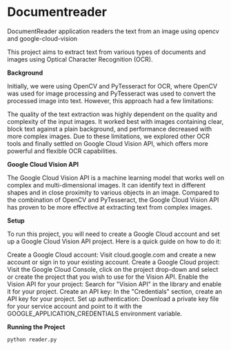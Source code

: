 # Documentreader
DocumentReader application readers the text from an  image using opencv and google-cloud-vision 

This project aims to extract text from various types of documents and images using Optical Character Recognition (OCR).

**Background**

Initially, we were using OpenCV and PyTesseract for OCR, where OpenCV was used for image processing and PyTesseract was used to convert the processed image into text. However, this approach had a few limitations:

The quality of the text extraction was highly dependent on the quality and complexity of the input images.
It worked best with images containing clear, block text against a plain background, and performance decreased with more complex images.
Due to these limitations, we explored other OCR tools and finally settled on Google Cloud Vision API, which offers more powerful and flexible OCR capabilities.

**Google Cloud Vision API**

The Google Cloud Vision API is a machine learning model that works well on complex and multi-dimensional images. It can identify text in different shapes and in close proximity to various objects in an image. Compared to the combination of OpenCV and PyTesseract, the Google Cloud Vision API has proven to be more effective at extracting text from complex images.

**Setup**

To run this project, you will need to create a Google Cloud account and set up a Google Cloud Vision API project. Here is a quick guide on how to do it:

Create a Google Cloud account: Visit cloud.google.com and create a new account or sign in to your existing account.
Create a Google Cloud project: Visit the Google Cloud Console, click on the project drop-down and select or create the project that you wish to use for the Vision API.
Enable the Vision API for your project: Search for "Vision API" in the library and enable it for your project.
Create an API key: In the "Credentials" section, create an API key for your project.
Set up authentication: Download a private key file for your service account and point to it with the GOOGLE_APPLICATION_CREDENTIALS environment variable.

**Running the Project**

`python reader.py`
